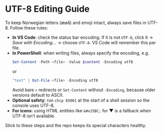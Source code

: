 ﻿# UTF-8 Editing Guide

To keep Norwegian letters (æøå) and emoji intact, always save files in UTF-8. Follow these rules:

- **In VS Code**: check the status bar encoding. If it is not `UTF-8`, click it → *Save with Encoding…* → choose `UTF-8`. VS Code will remember this per file.
- **In PowerShell**: when writing files, always specify the encoding, e.g.
  ```powershell
  Set-Content -Path <file> -Value $content -Encoding utf8
  ```
  or
  ```powershell
  "text" | Out-File <file> -Encoding utf8
  ```
  Avoid bare `>` redirects or `Set-Content` without `-Encoding`, because older versions default to ASCII.
- **Optional safety**: run `chcp 65001` at the start of a shell session so the console uses UTF-8.
- **For icons**: using HTML entities like `&#x25BC;` for ▼ is a fallback when UTF-8 isn’t available.

Stick to these steps and the repo keeps its special characters healthy.
